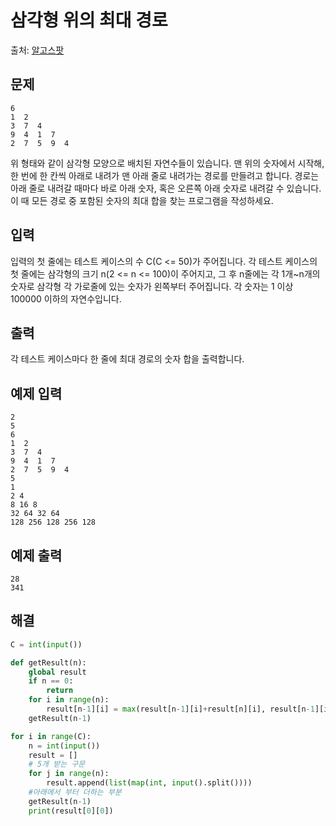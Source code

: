 # 삼각형 위의 최대 경로
출처: [알고스팟](https://algospot.com/judge/problem/read/TRIANGLEPATH)

## 문제
```
6
1  2
3  7  4
9  4  1  7
2  7  5  9  4
```
위 형태와 같이 삼각형 모양으로 배치된 자연수들이 있습니다. 맨 위의 숫자에서 시작해, 한 번에 한 칸씩 아래로 내려가 맨 아래 줄로 내려가는 경로를 만들려고 합니다. 경로는 아래 줄로 내려갈 때마다 바로 아래 숫자, 혹은 오른쪽 아래 숫자로 내려갈 수 있습니다. 이 때 모든 경로 중 포함된 숫자의 최대 합을 찾는 프로그램을 작성하세요.

## 입력
입력의 첫 줄에는 테스트 케이스의 수 C(C <= 50)가 주어집니다. 각 테스트 케이스의 첫 줄에는 삼각형의 크기 n(2 <= n <= 100)이 주어지고, 그 후 n줄에는 각 1개~n개의 숫자로 삼각형 각 가로줄에 있는 숫자가 왼쪽부터 주어집니다. 각 숫자는 1 이상 100000 이하의 자연수입니다.

## 출력
각 테스트 케이스마다 한 줄에 최대 경로의 숫자 합을 출력합니다.

## 예제 입력
```
2
5
6
1  2
3  7  4
9  4  1  7
2  7  5  9  4
5
1 
2 4
8 16 8
32 64 32 64
128 256 128 256 128
```
## 예제 출력
```
28
341
```

## 해결
```python
C = int(input())

def getResult(n):
    global result
    if n == 0:
        return
    for i in range(n):
        result[n-1][i] = max(result[n-1][i]+result[n][i], result[n-1][i]+result[n][i+1])
    getResult(n-1)

for i in range(C):
    n = int(input())
    result = []
    # 5개 받는 구문
    for j in range(n):
        result.append(list(map(int, input().split())))
    #아래에서 부터 더하는 부분
    getResult(n-1)
    print(result[0][0])
```